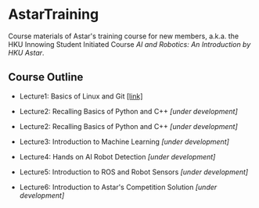 # AstarTraining
Course materials of Astar's training course for new members, a.k.a. the HKU Innowing Student Initiated Course *AI and Robotics: An Introduction by HKU Astar*.

## Course Outline

- Lecture1: Basics of Linux and Git [[link]](./lecture_1/)
- Lecture2: Recalling Basics of Python and C++ *[under development]*
- Lecture2: Recalling Basics of Python and C++ *[under development]*

- Lecture3: Introduction to Machine Learning *[under development]*
- Lecture4: Hands on AI Robot Detection *[under development]*

- Lecture5: Introduction to ROS and Robot Sensors *[under development]*
- Lecture6: Introduction to Astar's Competition Solution *[under development]*
